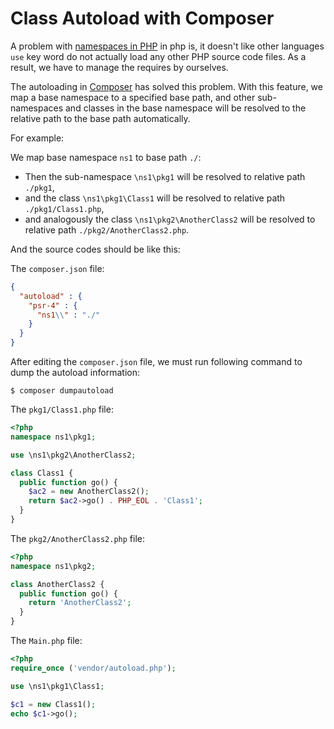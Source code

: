 # Class Autoload with Composer

A problem with [namespaces in PHP](https://github.com/xiGUAwanOU/tech-note/blob/master/programming-languages/php/define-and-use-namespaces.md) in php is, it doesn't like other languages `use` key word do not actually load any other PHP source code files. As a result, we have to manage the requires by ourselves.

The autoloading in [Composer](https://getcomposer.org/doc/01-basic-usage.md#autoloading) has solved this problem. With this feature, we map a base namespace to a specified base path, and other sub-namespaces and classes in the base namespace will be resolved to the relative path to the base path automatically.

For example:

We map base namespace `ns1` to base path `./`:

  * Then the sub-namespace `\ns1\pkg1` will be resolved to relative path `./pkg1`,
  * and the class `\ns1\pkg1\Class1` will be resolved to relative path `./pkg1/Class1.php`,
  * and analogously the class `\ns1\pkg2\AnotherClass2` will be resolved to relative path `./pkg2/AnotherClass2.php`.

And the source codes should be like this:

The `composer.json` file:

```json
{
  "autoload" : {
    "psr-4" : {
      "ns1\\" : "./"
    }
  }
}
```

After editing the `composer.json` file, we must run following command to dump the autoload information:

```console
$ composer dumpautoload
```

The `pkg1/Class1.php` file:

```php
<?php
namespace ns1\pkg1;

use \ns1\pkg2\AnotherClass2;

class Class1 {
  public function go() {
    $ac2 = new AnotherClass2();
    return $ac2->go() . PHP_EOL . 'Class1';
  }
}
```

The `pkg2/AnotherClass2.php` file:

```php
<?php
namespace ns1\pkg2;

class AnotherClass2 {
  public function go() {
    return 'AnotherClass2';
  }
}
```

The `Main.php` file:

```php
<?php
require_once ('vendor/autoload.php');

use \ns1\pkg1\Class1;

$c1 = new Class1();
echo $c1->go();
```
